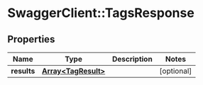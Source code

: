 # SwaggerClient::TagsResponse

## Properties
Name | Type | Description | Notes
------------ | ------------- | ------------- | -------------
**results** | [**Array&lt;TagResult&gt;**](TagResult.md) |  | [optional] 


